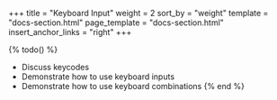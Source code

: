 +++
title = "Keyboard Input"
weight = 2
sort_by = "weight"
template = "docs-section.html"
page_template = "docs-section.html"
insert_anchor_links = "right"
+++

{% todo() %}

* Discuss keycodes
* Demonstrate how to use keyboard inputs
* Demonstrate how to use keyboard combinations
{% end %}
